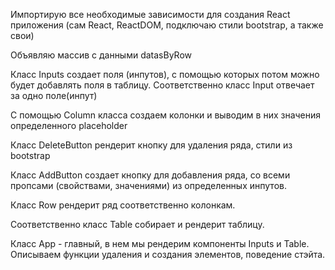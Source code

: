 Импортирую все необходимые зависимости для создания React приложения (сам React, ReactDOM, подключаю стили bootstrap, а также свои)

Объявляю массив с данными datasByRow

Класс Inputs  создает поля (инпутов), с помощью которых потом можно будет добавлять поля в таблицу. Соответственно класс Input отвечает за одно поле(инпут)

С помощью Column класса создаем колонки и выводим в них значения определенного placeholder

Класс DeleteButton рендерит кнопку для удаления ряда, стили из bootstrap

Класс AddButton создает кнопку для добавления ряда, со всеми пропсами (свойствами, значениями) из определенных инпутов. 

Класс Row рендерит ряд соответственно колонкам.

Соответственно класс Table собирает и рендерит таблицу.

Класс Арр - главный, в нем мы рендерим компоненты Inputs и Table. Описываем функции удаления и создания элементов, поведение стэйта.

